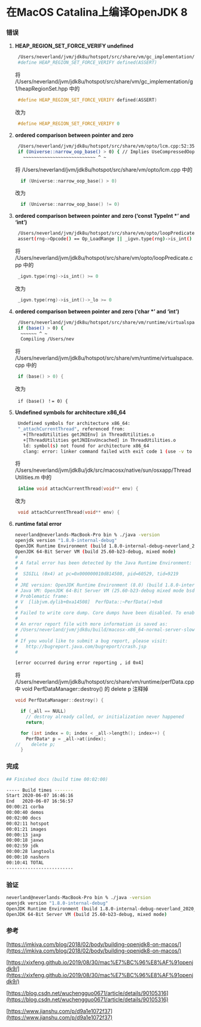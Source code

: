 # 在MacOS Catalina上编译OpenJDK 8

### **错误**

1. **HEAP\_REGION\_SET\_FORCE\_VERIFY undefined**

   ```bash
    /Users/neverland/jvm/jdk8u/hotspot/src/share/vm/gc_implementation/g1/heapRegionSet.hpp:38:38: note: expanded from macro 'HEAP_REGION_SET_FORCE_VERIFY'
    #define HEAP_REGION_SET_FORCE_VERIFY defined(ASSERT)
   ```

   将 /Users/neverland/jvm/jdk8u/hotspot/src/share/vm/gc\_implementation/g1/heapRegionSet.hpp 中的

   ```cpp
    #define HEAP_REGION_SET_FORCE_VERIFY defined(ASSERT)
   ```

   改为

   ```cpp
    #define HEAP_REGION_SET_FORCE_VERIFY 0
   ```

2. **ordered comparison between pointer and zero**

   ```bash
    /Users/neverland/jvm/jdk8u/hotspot/src/share/vm/opto/lcm.cpp:52:35: error: ordered comparison between pointer and zero ('address' (aka 'unsigned char *') and 'int') 
    if (Universe::narrow_oop_base() > 0) { // Implies UseCompressedOops.
      ~~~~~~~~~~~~~~~~~~~~~~~~~~~ ^ ~
   ```

   将 /Users/neverland/jvm/jdk8u/hotspot/src/share/vm/opto/lcm.cpp 中的

   ```cpp
     if (Universe::narrow_oop_base() > 0)
   ```

   改为

   ```cpp
     if (Universe::narrow_oop_base() != 0)
   ```

3. **ordered comparison between pointer and zero \(‘const TypeInt \*’ and ‘int’\)**

   ```bash
    /Users/neverland/jvm/jdk8u/hotspot/src/share/vm/opto/loopPredicate.cpp:781:73: error: ordered comparison between pointer and zero ('const TypeInt *' and 'int')
    assert(rng->Opcode() == Op_LoadRange || _igvn.type(rng)->is_int() >= 0, "must be");
   ```

   将 /Users/neverland/jvm/jdk8u/hotspot/src/share/vm/opto/loopPredicate.cpp 中的

   ```cpp
    _igvn.type(rng)->is_int() >= 0
   ```

   改为

   ```cpp
    _igvn.type(rng)->is_int()->_lo >= 0
   ```

4. **ordered comparison between pointer and zero \(‘char \*’ and ‘int’\)**

   ```bash
    /Users/neverland/jvm/jdk8u/hotspot/src/share/vm/runtime/virtualspace.cpp:345:14: error: ordered comparison between pointer and zero ('char *' and 'int')
    if (base() > 0) {
     ~~~~~~ ^ ~
     Compiling /Users/nev
   ```

   将 /Users/neverland/jvm/jdk8u/hotspot/src/share/vm/runtime/virtualspace.cpp 中的

   ```cpp
    if (base() > 0) {
   ```

   改为

   ```text
    if (base() ！= 0) {
   ```

5. **Undefined symbols for architecture x86\_64** 

   ```bash
    Undefined symbols for architecture x86_64:
    "_attachCurrentThread", referenced from:
      +[ThreadUtilities getJNIEnv] in ThreadUtilities.o
      +[ThreadUtilities getJNIEnvUncached] in ThreadUtilities.o
      ld: symbol(s) not found for architecture x86_64
      clang: error: linker command failed with exit code 1 (use -v to see invocation)
   ```

    将 /Users/neverland/jvm/jdk8u/jdk/src/macosx/native/sun/osxapp/ThreadUtilities.m 中的

   ```cpp
    inline void attachCurrentThread(void** env) {
   ```

    改为

   ```cpp
    void attachCurrentThread(void** env) {
   ```

6. **runtime fatal error**

   ```bash
   neverland@neverlands-MacBook-Pro bin % ./java -version
   openjdk version "1.8.0-internal-debug"
   OpenJDK Runtime Environment (build 1.8.0-internal-debug-neverland_2020_06_07_15_48-b00)
   OpenJDK 64-Bit Server VM (build 25.60-b23-debug, mixed mode)
   #
   # A fatal error has been detected by the Java Runtime Environment:
   #
   #  SIGILL (0x4) at pc=0x000000010d814508, pid=60529, tid=9219
   #
   # JRE version: OpenJDK Runtime Environment (8.0) (build 1.8.0-internal-debug-neverland_2020_06_07_15_48-b00)
   # Java VM: OpenJDK 64-Bit Server VM (25.60-b23-debug mixed mode bsd-amd64 compressed oops)
   # Problematic frame:
   # V  [libjvm.dylib+0xa14508]  PerfData::~PerfData()+0x8
   #
   # Failed to write core dump. Core dumps have been disabled. To enable core dumping, try "ulimit -c unlimited" before starting Java again
   #
   # An error report file with more information is saved as:
   # /Users/neverland/jvm/jdk8u/build/macosx-x86_64-normal-server-slowdebug/jdk/bin/hs_err_pid60529.log
   #
   # If you would like to submit a bug report, please visit:
   #   http://bugreport.java.com/bugreport/crash.jsp
   #

   [error occurred during error reporting , id 0x4]
   ```

    将 /Users/neverland/jvm/jdk8u/hotspot/src/share/vm/runtime/perfData.cpp 中 void PerfDataManager::destroy\(\) 的 delete p 注释掉

   ```cpp
   void PerfDataManager::destroy() {

     if (_all == NULL)
       // destroy already called, or initialization never happened
       return;

     for (int index = 0; index < _all->length(); index++) {
       PerfData* p = _all->at(index);
   //    delete p;
     }
   ```

### 完成

```bash
## Finished docs (build time 00:02:00)

----- Build times -------
Start 2020-06-07 16:46:16
End   2020-06-07 16:56:57
00:00:21 corba
00:00:40 demos
00:02:00 docs
00:02:11 hotspot
00:01:21 images
00:00:13 jaxp
00:00:18 jaxws
00:02:59 jdk
00:00:28 langtools
00:00:10 nashorn
00:10:41 TOTAL
-------------------------
```

### 验证

```bash
neverland@neverlands-MacBook-Pro bin % ./java -version 
openjdk version "1.8.0-internal-debug"
OpenJDK Runtime Environment (build 1.8.0-internal-debug-neverland_2020_06_07_15_48-b00)
OpenJDK 64-Bit Server VM (build 25.60-b23-debug, mixed mode)
```

### 参考

[https://imkiva.com/blog/2018/02/body/building-openjdk8-on-macos/](https://imkiva.com/blog/2018/02/body/building-openjdk8-on-macos/)

[https://xixfeng.github.io/2019/08/30/mac%E7%BC%96%E8%AF%91openjdk9/](https://xixfeng.github.io/2019/08/30/mac%E7%BC%96%E8%AF%91openjdk9/)

[https://blog.csdn.net/wuchengguo0671/article/details/90105316](https://blog.csdn.net/wuchengguo0671/article/details/90105316)

[https://www.jianshu.com/p/d9a1e1072f37](https://www.jianshu.com/p/d9a1e1072f37)

